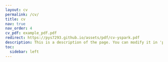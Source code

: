 ```yaml
---
layout: cv
permalink: /cv/
title: cv
nav: true
nav_order: 4
cv_pdf: example_pdf.pdf
redirect: https://pys7293.github.io/assets/pdf/cv-yspark.pdf
description: This is a description of the page. You can modify it in 'pages/_cv.md'. You can also change or remove the top pdf download button.
toc:
  sidebar: left
---
```

